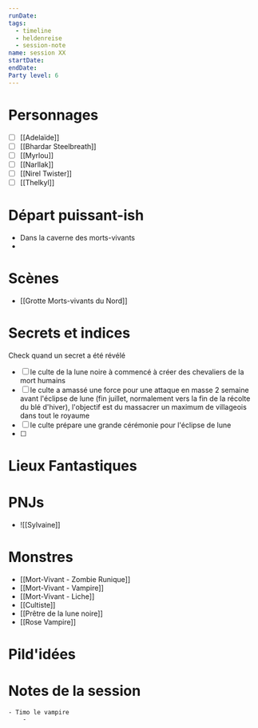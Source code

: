 ```yaml
---
runDate: 
tags:
  - timeline
  - heldenreise
  - session-note
name: session XX
startDate: 
endDate:
Party level: 6
---
```



# Personnages
- [ ] [[Adelaïde]]
- [ ] [[Bhardar Steelbreath]]
- [ ] [[Myrlou]]
- [ ] [[Narllak]]
- [ ] [[Nirel Twister]]
- [ ] [[Thelkyl]]

# Départ puissant-ish
-  Dans la caverne des morts-vivants
- 

# Scènes
- [[Grotte Morts-vivants du Nord]]

# Secrets et indices
Check quand un secret a été révélé
- [ ] le culte de la lune noire à commencé à créer des chevaliers de la mort humains
- [ ] le culte a amassé une force pour une attaque en masse 2 semaine avant l'éclipse de lune (fin juillet, normalement vers la fin de la récolte du blé d'hiver), l'objectif est du massacrer un maximum de villageois dans tout le royaume
- [ ] le culte prépare une grande cérémonie pour l'éclipse de lune 
- [ ] 

# Lieux Fantastiques


# PNJs
- ![[Sylvaine]]

# Monstres
- [[Mort-Vivant - Zombie Runique]]
- [[Mort-Vivant - Vampire]]
- [[Mort-Vivant - Liche]]
- [[Cultiste]]
- [[Prêtre de la lune noire]]
- [[Rose Vampire]]


# Pild'idées
> 

# Notes de la session

```
- Timo le vampire
	- 
```
 